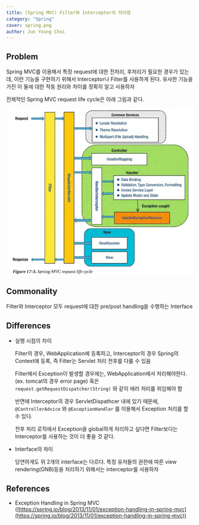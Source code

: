 ```yaml
---
title: (Spring MVC) Filter와 Interceptor의 차이점
category: "Spring"
cover: spring.png
author: Jun Young Choi
---
```

## Problem

Spring MVC를 이용해서 특정 request에 대한 전처리, 후처리가 필요한 경우가 있는데, 이런 기능을 구현하기 위해서 Interceptor나 Filter를 사용하게 된다. 유사한 기능을 가진 이 둘에 대한 작동 원리와 차이를 정확히 알고 사용하자

전체적인 Spring MVC request life cycle은 아래 그림과 같다.  

![mvc request life cycle](mvc_request.png)

## Commonality

Filter와 Interceptor 모두 request에 대한 pre/post handling을 수행하는 Interface

## Differences

- 실행 시점의 차이

    Filter의 경우, WebApplication에 등록하고, Interceptor의 경우 Spring의 Context에 등록, 즉 Filter는 Servlet 처리 전후를 다룰 수 있음

    Filter에서 Exception이 발생할 경우에는, WebApplication에서 처리해야한다. (ex. tomcat의 경우 error page) 혹은 `request.getRequestDispatcher(String)` 와 같이 에러 처리를 위임해야 함

    반면에 Interceptor의 경우 ServletDispathcer 내에 있기 때문에, `@ControllerAdvice` 와 `@ExceptionHandler` 를 이용해서 Exception 처리를 할 수 있다. 

    전후 처리 로직에서 Exception을 global하게 처리하고 싶다면 Filter보다는 Interceptor를 사용하는 것이 더 좋을 것 같다.

- Interface의 차이

    당연하게도 위 2개의 interface는 다르다. 특정 유저들의 권한에 따른 view rendering(GNB)등을 처리하기 위해서는 interceptor를 사용하자

## References

- Exception Handling in Spring MVC     
([https://spring.io/blog/2013/11/01/exception-handling-in-spring-mvc](https://spring.io/blog/2013/11/01/exception-handling-in-spring-mvc))
